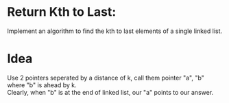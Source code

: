# Return Kth to Last:  
Implement an algorithm to find the kth to last elements of a single linked list.  

# Idea  
Use 2 pointers seperated by a distance of k, call them pointer "a", "b" where "b" is ahead by k.  
Clearly, when "b" is at the end of linked list, our "a" points to our answer.  

  

